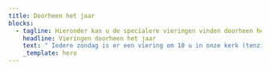 ```yaml
---
title: Doorheen het jaar
blocks:
  - tagline: Hieronder kan u de specialere vieringen vinden doorheen het werkjaar.
    headline: Vieringen doorheen het jaar
    text: " Iedere zondag is er een viering om 10 u in onze kerk (tenzij anders vermeld hieronder). We ontmoeten u graag tijdens deze vieringen:\n\n**10/9/2023** Familieviering: Startviering werkjaar - Voor de viering: ontbijt ([inschrijving](https://forms.gle/cgiym1okWuytMPDUA)!)\n\n**1/10/2023 Franciscusfeest:** Feestelijke viering van onze parochie. De viering wordt opgeluisterd door het Franciscuskoor en ensemble. Aansluitend bieden we u graag een receptie aan in de parochiezaal. Tijdens deze viering gedenken we onze overleden pastoor: Marcel Doms\n\n**8/10/2023** **Dag van de chronisch zieken**: Viering in samenwerking met Samana. \n\n**1/11/2023 Allerheiligen**: Gedachtenisviering overledenen afgelopen jaar. Viering opgeluisterd door Franciscuskoor en ensemble.\n\n**19/11/2023:** **Familieviering** met speciale aandacht voor onze vormelingen: Naamopgave vormsel\n\n**3/12/2023:** 1de zondag van de Advent\n\n**10/12/2023:** 2de zondag van de Advent\n\n**17/12/2023:** 3de zondag van de Advent\n\n**24/12/2023:** 4de zondag van de Advent \n\n**24/12/2023 Kerstavond**: Kerstwake om 16 u: Familieviering voor groot en klein\n\n**25/12/2023 Kerstdag**: Feestelijke viering om 10 u opgeluisterd door het koor Blij Rondeel\n\n**26/12/2023: 2de\_Kerstdag**: Feestelijke viering met orgel en samenzang\n\n**7/1/2024**: Driekoningenviering met aansluitend een toast op het nieuwe jaar.\n\n**4/2/2024: Familieviering** met speciale aandacht voor de eerste communicanten (Naamopgave)\n\n**14/2/2024**: Aswoensdagviering gaat door in de pastorale Zone KesseLinde (plaats volgt later)\n\n**18/2/2024:** 1ste\_zondag van de vasten in het teken van Broederlijk delen\n\n**25/2/2024:** **Familieviering **met kruisoplegging voor onze vormelingen. Viering staat ook in het teken van Broederlijk Delen\n\n**3/3/2024:** 3de\_zondag van de vasten in het teken van Broederlijk delen\n\n**10/3/2024:** 4de\_zondag van de vasten in het teken van Broederlijk delen\n\n**17/3/2024:** 5de\_zondag van de vasten in het teken van Broederlijk delen\n\n**24/3/2024 Palmzondag**: Feestelijke viering met wijding van de palmtakken. Viering opgeluisterd door het Franciscuskoor en ensemble\n\n**28/3/2024 Witte Donderdag**: \n\n15 u Witte Donderdagviering voor de leden van Samana\n\n20 u Witte donderdagviering gaat door in de pastorale Zone KesseLinde\n\n**29/3/2024 Goede Vrijdag**\n\n15 u Kruisweg\n\n20 u Goede vrijdagviering\n\n**30/3/2024 Paaswake** om 20 u: Familieviering met eerste communicanten en vormelingen; viering opgeluisterd door het Franciscuskoor en ensemble.\n\n**31/3/2024 Paasdag:** Feestelijke viering om 10 u opgeluisterd door het koor Blij Rondeel\n\n**1/4/2024 Paasmaandagviering**: Viering om 10 u opgeluisterd met orgel en samenzang\n\n**23/4/2023 Familieviering**: Brodenviering met speciale aandacht voor onze eerste communiecanten\n\n**14/5/2023 Vormselviering** in de Sint-Franciscusparochie in samenwerking met Sint-Antoniusparochie\n\n**18/5/2023 OHHemelvaart:** Eerste communieviering om 10 u opgeluisterd door het muziekensemble van onze parochie.\n\n**28/5/2023 Pinksteren**: Feestelijke viering opgeluisterd door het Franciscuskoor en ensemble\n\n**29/5/2023 Pinkstermaandag:** Rustige viering met orgel en samenzang om 10 u\n\n**25/6/2023:** Slotviering werkjaar met aansluitend receptie. Viering opgeluisterd door muziekensemble van de parochie.\n\n**15/8/2023 OLV Hemelvaart:** Feestelijke viering om 10 u opgeluisterd door het Franciscuskoor\n\n\_\n"
    _template: hero
---
```





